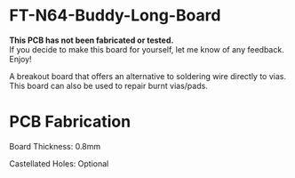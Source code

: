 # FT-N64-Buddy-Long-Board
<b>This PCB has not been fabricated or tested.</b> <br>If you decide to make this board for yourself, let me know of any feedback. Enjoy!

A breakout board that offers an alternative to soldering wire directly to vias. This board can also be used to repair burnt vias/pads.

# PCB Fabrication
Board Thickness: 0.8mm

Castellated Holes: Optional
